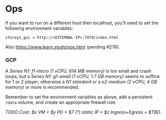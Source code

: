 # Ops

If you want to run on a different host then localhost, you'll need to set the following environment variables:

    storeys_gui = http://<EXTERNAL-IP>:7070/index.html

Also https://www.learn.study/ops.html (pending #276).

### GCP

A _Series N1: f1-micro (1 vCPU, 614 MB memory)_ is too small and crash loops; but
a _Series N1: g1-small (1 vCPU, 1.7 GB memory)_ seems to suffice for 1 or 2 player; otherwise
a _N1 standard_ or
a _e2-medium (2 vCPU, 4 GB memory)_ or more is recommended.

Remember to set the environment variables as above, add a persistent `/data` volume, and create an appropriate firewall rule.

_TODO Cost: $x VM + $y PD + $7 (?) static IP + $z Ingress+Egress = $TBD._

